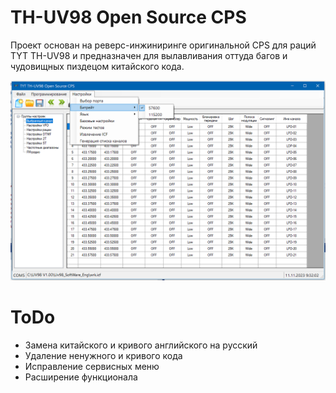 # TH-UV98 Open Source CPS
Проект основан на реверс-инжиниринге оригинальной CPS для раций TYT TH-UV98 и предназначен для вылавливания оттуда багов и чудовищных пиздецом китайского кода.  


![OpenCPS](images/screenshot.PNG)  

# ToDo
* Замена китайского и кривого английского на русский
* Удаление ненужного и кривого кода
* Исправление сервисных меню
* Расширение функционала  

